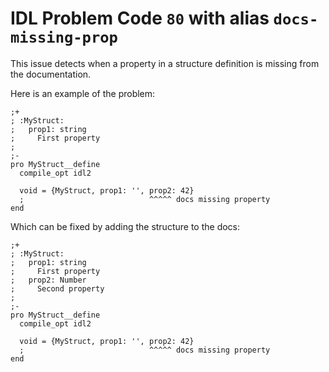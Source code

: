 # IDL Problem Code `80` with alias `docs-missing-prop`

<!--@include: ./severity/disable_problem.md-->

<!--@include: ./severity/docs_error.md-->

This issue detects when a property in a structure definition is missing from the documentation.

Here is an example of the problem:

```idl
;+
; :MyStruct:
;   prop1: string
;     First property
;
;-
pro MyStruct__define
  compile_opt idl2

  void = {MyStruct, prop1: '', prop2: 42}
  ;                            ^^^^^ docs missing property
end
```

Which can be fixed by adding the structure to the docs:

```idl
;+
; :MyStruct:
;   prop1: string
;     First property
;   prop2: Number
;     Second property
;
;-
pro MyStruct__define
  compile_opt idl2

  void = {MyStruct, prop1: '', prop2: 42}
  ;                            ^^^^^ docs missing property
end
```
